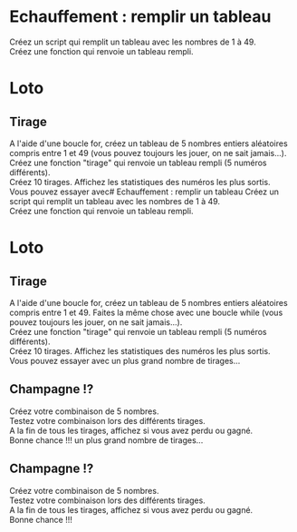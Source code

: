 # Echauffement : remplir un tableau
Créez un script qui remplit un tableau avec les nombres de 1 à 49.<br>
Créez une fonction qui renvoie un tableau rempli.<br>

# Loto
## Tirage
A l'aide d'une boucle for, créez un tableau de 5 nombres entiers aléatoires compris entre 1 et 49 (vous pouvez toujours les jouer, on ne sait jamais...).<br>
Créez une fonction "tirage" qui renvoie un tableau rempli (5 numéros différents).<br>
Créez 10 tirages. Affichez les statistiques des numéros les plus sortis.<br>
Vous pouvez essayer avec# Echauffement : remplir un tableau
Créez un script qui remplit un tableau avec les nombres de 1 à 49.<br>
Créez une fonction qui renvoie un tableau rempli.<br>

# Loto
## Tirage
A l'aide d'une boucle for, créez un tableau de 5 nombres entiers aléatoires compris entre 1 et 49. Faites la même chose avec une boucle while (vous pouvez toujours les jouer, on ne sait jamais...).<br>
Créez une fonction "tirage" qui renvoie un tableau rempli (5 numéros différents).<br>
Créez 10 tirages. Affichez les statistiques des numéros les plus sortis.<br>
Vous pouvez essayer avec un plus grand nombre de tirages...<br>
## Champagne !?
Créez votre combinaison de 5 nombres.<br>
Testez votre combinaison lors des différents tirages.<br>
A la fin de tous les tirages, affichez si vous avez perdu ou gagné.<br>
Bonne chance !!! un plus grand nombre de tirages...<br>
## Champagne !?
Créez votre combinaison de 5 nombres.<br>
Testez votre combinaison lors des différents tirages.<br>
A la fin de tous les tirages, affichez si vous avez perdu ou gagné.<br>
Bonne chance !!!